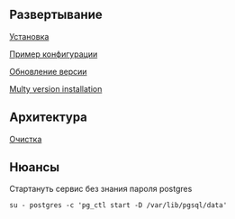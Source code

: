 ## Развертывание
[Установка](https://github.com/AV-ghub/PostgreSQL/blob/main/001%20%D0%90%D0%B4%D0%BC%D0%B8%D0%BD%D0%B8%D1%81%D1%82%D1%80%D0%B8%D1%80%D0%BE%D0%B2%D0%B0%D0%BD%D0%B8%D0%B5/001%20%D0%90%D1%80%D1%85%D0%B8%D1%82%D0%B5%D0%BA%D1%82%D1%83%D1%80%D0%B0%20%D0%B8%20%D1%83%D1%82%D1%81%D1%82%D0%B0%D0%BD%D0%BE%D0%B2%D0%BA%D0%B0/999%20Resources/Installation.md)

[Пример конфигурации](https://github.com/AV-ghub/PostgreSQL/blob/main/001%20%D0%90%D0%B4%D0%BC%D0%B8%D0%BD%D0%B8%D1%81%D1%82%D1%80%D0%B8%D1%80%D0%BE%D0%B2%D0%B0%D0%BD%D0%B8%D0%B5/001%20%D0%90%D1%80%D1%85%D0%B8%D1%82%D0%B5%D0%BA%D1%82%D1%83%D1%80%D0%B0%20%D0%B8%20%D1%83%D1%82%D1%81%D1%82%D0%B0%D0%BD%D0%BE%D0%B2%D0%BA%D0%B0/999%20Resources/Config%20template.md)

[Обновление версии](https://github.com/AV-ghub/PostgreSQL/blob/main/001%20%D0%90%D0%B4%D0%BC%D0%B8%D0%BD%D0%B8%D1%81%D1%82%D1%80%D0%B8%D1%80%D0%BE%D0%B2%D0%B0%D0%BD%D0%B8%D0%B5/001%20%D0%90%D1%80%D1%85%D0%B8%D1%82%D0%B5%D0%BA%D1%82%D1%83%D1%80%D0%B0%20%D0%B8%20%D1%83%D1%82%D1%81%D1%82%D0%B0%D0%BD%D0%BE%D0%B2%D0%BA%D0%B0/999%20Resources/Upgrade.md)

[Multy version installation](https://github.com/AV-ghub/PostgreSQL-Cloud-Solutions/blob/main/PostgreSQL/Admin/003%20Multy%20version%20installation.md)

## Архитектура
[Очистка](https://github.com/AV-ghub/PostgreSQL/blob/main/001%20%D0%90%D0%B4%D0%BC%D0%B8%D0%BD%D0%B8%D1%81%D1%82%D1%80%D0%B8%D1%80%D0%BE%D0%B2%D0%B0%D0%BD%D0%B8%D0%B5/001%20%D0%90%D1%80%D1%85%D0%B8%D1%82%D0%B5%D0%BA%D1%82%D1%83%D1%80%D0%B0%20%D0%B8%20%D1%83%D1%82%D1%81%D1%82%D0%B0%D0%BD%D0%BE%D0%B2%D0%BA%D0%B0/999%20Resources/Vacuum.md)


## Нюансы
Стартануть сервис без знания пароля postgres
```
su - postgres -c 'pg_ctl start -D /var/lib/pgsql/data'
```

